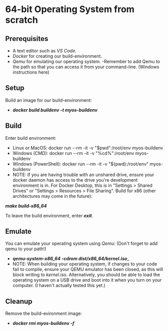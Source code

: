 # 64-bit Operating System from scratch

## Prerequisites
- A text editor such as _VS Code_.
- _Docker_ for creating our build-environment.
- _Qemu_ for emulating our operating system.
  -Remember to add Qemu to the path so that you can access it from your command-line. (Windows instructions here)
  
## Setup

Build an image for our build-environment:

- ___docker build buildenv -t myos-buildenv___

Build
-------------------------------------------------------------------------------
Enter build environment:

- Linux or MacOS: docker run --rm -it -v "$pwd":/root/env myos-buildenv
- Windows (CMD): docker run --rm -it -v "%cd%":/root/env myos-buildenv
- Windows (PowerShell): docker run --rm -it -v "${pwd}:/root/env" myos-buildenv
- NOTE: If you are having trouble with an unshared drive, ensure your docker daemon has access to the drive you're development environment is in. For Docker Desktop, this is in "Settings > Shared Drives" or "Settings > Resources > File Sharing".
Build for x86 (other architectures may come in the future):

___make build-x86_64___

To leave the build environment, enter ___exit___.

Emulate
-------------------------------------------------------------------------------
You can emulate your operating system using _Qemu_: (Don't forget to add qemu to your path!)

- ___qemu-system-x86_64 -cdrom dist/x86_64/kernel.iso____
- NOTE: When building your operating system, if changes to your code fail to compile, ensure your QEMU emulator has been closed, as this will block writing to _kernel.iso_.
Alternatively, you should be able to load the operating system on a USB drive and boot into it when you turn on your computer. (I haven't actually tested this yet.)

Cleanup
-------------------------------------------------------------------------------
Remove the build-evironment image:

- ___docker rmi myos-buildenv -f___
